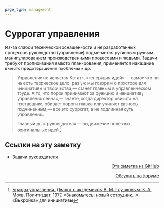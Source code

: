 ```yaml
---
page_type: management
---
```

# Суррогат управления

Из-за слабой технической оснащенности и не разработанных процессов руководство (управление) подменяется рутинным ручным манипулированием производственными процессами и людьми. Задачи требуют пропихивания вместо планирования, применяется наказание вместо предотвращения проблемы и др.

> Управление не является Кстати, «генерация идей» — самое что ни на есть творческое дело, раз уж мы говорим о просторе для инициативы и творчества,— станет главным в управленческом труде. А то, что порой принимают за функцию и инициативу управления сейчас,— знаете, когда директор «висит» на поставщике, обивает пороги главка или учиняет разносы подчиненным,— все это суррогат, а не подлинная суть управления...
> 
> Главный долг руководителя — выдвижение полезных, оригинальных идей.[^1]

[^1]:  [Бразды управления. Диалог с академиком В. М. Глушковым. В. А. Моев. Политиздат. 1977](МоевБраздыУправления1977.md). «Знакомьтесь: новый сотрудник...». «Выкройка» для инициативы

## Ссылки на эту заметку

* [Задачи руководителя](20230205203108.md)


<p v-pre style="text-align: right">
  <a href="https://github.com/Kverde/algorithms/blob/main/source/20230205191648.md" target="_blank">
  Эта заметка на GitHub
  </a>
</p>



<p v-pre style="text-align: right">
  <a href="https://discourse.comtext.space/new-topic?title=%D0%A1%D1%83%D1%80%D1%80%D0%BE%D0%B3%D0%B0%D1%82%20%D1%83%D0%BF%D1%80%D0%B0%D0%B2%D0%BB%D0%B5%D0%BD%D0%B8%D1%8F&body=&category=algorithm" target="_blank">
  Обсудить на форуме
  </a>
</p>
